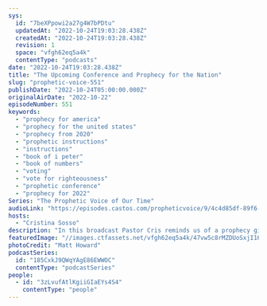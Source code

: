 ```yaml
---
sys:
  id: "7beXPpowi2a27g4W7bPDtu"
  updatedAt: "2022-10-24T19:03:28.438Z"
  createdAt: "2022-10-24T19:03:28.438Z"
  revision: 1
  space: "vfgh62eq5a4k"
  contentType: "podcasts"
date: "2022-10-24T19:03:28.438Z"
title: "The Upcoming Conference and Prophecy for the Nation"
slug: "prophetic-voice-551"
publishDate: "2022-10-24T05:00:00.000Z"
originalAirDate: "2022-10-22"
episodeNumber: 551
keywords:
  - "prophecy for america"
  - "prophecy for the united states"
  - "prophecy from 2020"
  - "prophetic instructions"
  - "instructions"
  - "book of i peter"
  - "book of numbers"
  - "voting"
  - "vote for righteousness"
  - "prophetic conference"
  - "prophecy for 2022"
Series: "The Prophetic Voice of Our Time"
audioLink: "https://episodes.castos.com/propheticvoice/9/4c4d85df-89f6-47df-9efb-c0e8a6a8165e/10-22-23-22-The-Prophetic-Voice-of-our-Time-mixdown-.mp3"
hosts:
  - "Cristina Sosso"
description: "In this broadcast Pastor Cris reminds us of a prophecy given to America in 2020, and the three different options we were given in it. The first has already passed, so we must push forward and take hold of the second. We must consider the heart of God; He does not treasure the judgement of the wicked, so we should not be hoping for their judgment but should pray for them. We must continue to pray for our country and vote righteously. We need to be desperate and make the time for Him. Can God count on you?"
featuredImage: "//images.ctfassets.net/vfgh62eq5a4k/47vw5c8rMZDUoSxjI16Qzs/fab0463fbdb2b0528aa9264f21470425/matt-howard-A4iL43vunlY-unsplash__1_.jpg"
photoCredit: "Matt Howard"
podcastSeries:
  id: "185CxkJ9QWqYAgE86EWWOC"
  contentType: "podcastSeries"
people:
  - id: "3zLvufAtlKgiiGIaEYs4S4"
    contentType: "people"
---
```

